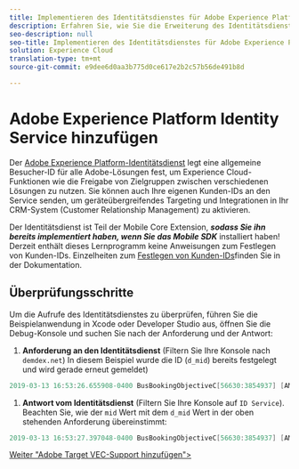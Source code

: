 ```yaml
---
title: Implementieren des Identitätsdienstes für Adobe Experience Platform mit dem Start
description: Erfahren Sie, wie Sie die Erweiterung des Identitätsdienstes für Adobe Experience Platform hinzufügen und mit der Aktion Kunden-IDs festlegen Kunden-IDs erfassen. Diese Lektion ist Teil des Lernprogramms "Implementing the Experience Cloud in Mobile iOS Objective-C Applications"(Implementieren der Experience Cloud in Mobile-iOS-Anwendungen).
seo-description: null
seo-title: Implementieren des Identitätsdienstes für Adobe Experience Platform mit dem Start
solution: Experience Cloud
translation-type: tm+mt
source-git-commit: e9dee6d0aa3b775d0ce617e2b2c57b56de491b8d

---
```



# Adobe Experience Platform Identity Service hinzufügen

Der [Adobe Experience Platform-Identitätsdienst](https://docs.adobe.com/content/help/en/id-service/using/home.html) legt eine allgemeine Besucher-ID für alle Adobe-Lösungen fest, um Experience Cloud-Funktionen wie die Freigabe von Zielgruppen zwischen verschiedenen Lösungen zu nutzen.  Sie können auch Ihre eigenen Kunden-IDs an den Service senden, um geräteübergreifendes Targeting und Integrationen in Ihr CRM-System (Customer Relationship Management) zu aktivieren.

Der Identitätsdienst ist Teil der Mobile Core Extension, ***sodass Sie ihn bereits implementiert haben, wenn Sie das Mobile SDK*** installiert haben! Derzeit enthält dieses Lernprogramm keine Anweisungen zum Festlegen von Kunden-IDs. Einzelheiten zum [Festlegen von Kunden-IDs](https://aep-sdks.gitbook.io/docs/using-mobile-extensions/mobile-core/identity/identity-api-reference)finden Sie in der Dokumentation.

## Überprüfungsschritte

Um die Aufrufe des Identitätsdienstes zu überprüfen, führen Sie die Beispielanwendung in Xcode oder Developer Studio aus, öffnen Sie die Debug-Konsole und suchen Sie nach der Anforderung und der Antwort:

1. **Anforderung an den Identitätsdienst** (Filtern Sie Ihre Konsole nach `demdex.net`) In diesem Beispiel wurde die ID (`d_mid`) bereits festgelegt und wird gerade erneut gemeldet)

```objective-c
2019-03-13 16:53:26.655908-0400 BusBookingObjectiveC[56630:3854937] [AMSDK DEBUG <com.adobe.module.identity>]:Sending request (https://dpm.demdex.net/id?d_rtbd=json&d_ver=2&d_orgid=7ABB3E6A5A7491460A495D61@AdobeOrg&d_mid=67027929491180584128922600814231770586)
```

1. **Antwort vom Identitätsdienst** (Filtern Sie Ihre Konsole auf `ID Service`). Beachten Sie, wie der `mid` Wert mit dem `d_mid` Wert in der oben stehenden Anforderung übereinstimmt:

```objective-c
2019-03-13 16:53:27.397048-0400 BusBookingObjectiveC[56630:3854937] [AMSDK DEBUG <com.adobe.module.identity>]: ID Service - Got ID Response (mid: 67027929491180584128922600814231770586, blob: j8Odv6LonN4r3an7LhD3WZrU1bUpAkFkkiY1ncBR96t2PTI, hint: 9, ttl: "604800000 ms")
```

[Weiter "Adobe Target VEC-Support hinzufügen"&gt;](target-vec.md)
